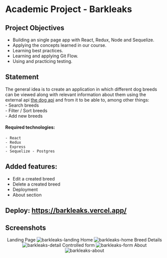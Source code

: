 # Academic Project - Barkleaks

## Project Objectives

- Building an single page app with React, Redux, Node and Sequelize.
- Applying the concepts learned in our course.
- Learning best practices.
- Learning and applying Git Flow.
- Using and practicing testing.

## Statement

The general idea is to create an application in which different dog breeds can be viewed along with relevant information about them using the external api [the dog api](https://thedogapi.com/)  and from it to be able to, among other things:
</br>
    - Search breeds
    </br>
    - Filter / Sort breeds
    </br>
    - Add new breeds
    </br>
<!---La idea general es crear una aplicación en la cual se puedan ver distintas razas de perro junto con información relevante de las mismas utilizando la api externa [the dog api](https://thedogapi.com/) y a partir de ella poder, entre otras cosas:
  - Buscar perros
  - Filtrarlos / Ordenarlos
  - Agregar nuevos perros
--->
#### Required technologies:
    - React
    - Redux
    - Express
    - Sequelize - Postgres

## Added features:
- Edit a created breed
- Delete a created breed
- Deployment
- About section

## Deploy: https://barkleaks.vercel.app/

 ## Screenshots
<p align='center'>
  Landing Page
    <img src='https://res.cloudinary.com/ddkurzft6/image/upload/v1655513432/barkleaks/landing_1_auixbi.jpg' alt='barkleaks-landing' />
    Home
    <img src='https://res.cloudinary.com/ddkurzft6/image/upload/v1655513432/barkleaks/home_2_wytjnc.jpg' alt='barkleaks-home' />
    Breed Details
    <img src='https://res.cloudinary.com/ddkurzft6/image/upload/v1655513433/barkleaks/detail_1_kdwfht.jpg' alt='barkleaks-detail' />
    Controlled form
    <img src='https://res.cloudinary.com/ddkurzft6/image/upload/v1655513432/barkleaks/form_1_owjrhc.jpg' alt='barkleaks-form'/>
    About
    <img src='https://res.cloudinary.com/ddkurzft6/image/upload/v1655513432/barkleaks/about_1_wajsrj.jpg' alt='barkleaks-about' />
</p>
